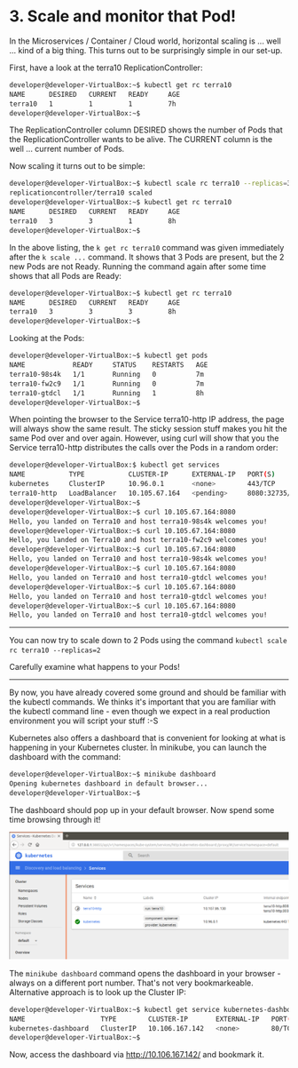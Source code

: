 # 3. Scale and monitor that Pod!

In the Microservices / Container / Cloud world, horizontal scaling is ... well ... kind of a big thing.
This turns out to be surprisingly simple in our set-up.

First, have a look at the terra10 ReplicationController:
```bash
developer@developer-VirtualBox:~$ kubectl get rc terra10 
NAME      DESIRED   CURRENT   READY     AGE
terra10   1         1         1         7h
developer@developer-VirtualBox:~$
```
The ReplicationController column DESIRED shows the number of Pods that the ReplicationController wants to be alive. The CURRENT column is the well ... current number of Pods. 

Now scaling it turns out to be simple:
```bash
developer@developer-VirtualBox:~$ kubectl scale rc terra10 --replicas=3
replicationcontroller/terra10 scaled
developer@developer-VirtualBox:~$ kubectl get rc terra10
NAME      DESIRED   CURRENT   READY     AGE
terra10   3         3         1         8h
developer@developer-VirtualBox:~$
``` 
In the above listing, the `k get rc terra10` command was given immediately after the `k scale ...` command. It shows that 3 Pods are present, but the 2 new Pods are not Ready. Running the command again after some time shows that all Pods are Ready:
```bash
developer@developer-VirtualBox:~$ kubectl get rc terra10 
NAME      DESIRED   CURRENT   READY     AGE
terra10   3         3         3         8h
developer@developer-VirtualBox:~$
``` 
Looking at the Pods:
```bash
developer@developer-VirtualBox:~$ kubectl get pods
NAME            READY     STATUS    RESTARTS   AGE
terra10-98s4k   1/1       Running   0          7m
terra10-fw2c9   1/1       Running   0          7m
terra10-gtdcl   1/1       Running   1          8h
developer@developer-VirtualBox:~$
```
When pointing the browser to the Service terra10-http IP address, the page will always show the same result. The sticky session stuff makes you hit the same Pod over and over again. However, using curl will show that you the Service terra10-http distributes the calls over the Pods in a random order:
```bash
developer@developer-VirtualBox:$ kubectl get services
NAME           TYPE           CLUSTER-IP      EXTERNAL-IP   PORT(S)          AGE
kubernetes     ClusterIP      10.96.0.1       <none>        443/TCP          50d
terra10-http   LoadBalancer   10.105.67.164   <pending>     8080:32735/TCP   16m
developer@developer-VirtualBox:~$
developer@developer-VirtualBox:~$ curl 10.105.67.164:8080
Hello, you landed on Terra10 and host terra10-98s4k welcomes you!
developer@developer-VirtualBox:~$ curl 10.105.67.164:8080
Hello, you landed on Terra10 and host terra10-fw2c9 welcomes you!
developer@developer-VirtualBox:~$ curl 10.105.67.164:8080
Hello, you landed on Terra10 and host terra10-98s4k welcomes you!
developer@developer-VirtualBox:~$ curl 10.105.67.164:8080
Hello, you landed on Terra10 and host terra10-gtdcl welcomes you!
developer@developer-VirtualBox:~$ curl 10.105.67.164:8080
Hello, you landed on Terra10 and host terra10-gtdcl welcomes you!
developer@developer-VirtualBox:~$ curl 10.105.67.164:8080
Hello, you landed on Terra10 and host terra10-gtdcl welcomes you!
```

***
You can now try to scale down to 2 Pods using the command `kubectl scale rc terra10 --replicas=2`

Carefully examine what happens to your Pods!
***
By now, you have already covered some ground and should be familiar with the kubectl commands. We thinks it's important that you are familiar with the kubectl command line - even though we expect in a real production environment you will script your stuff :-S

Kubernetes also offers a dashboard that is convenient for looking at what is happening in your Kubernetes cluster. Ìn minikube, you can launch the dashboard with the command:
```bash
developer@developer-VirtualBox:~$ minikube dashboard
Opening kubernetes dashboard in default browser...
developer@developer-VirtualBox:~$
```
The dashboard should pop up in your default browser. Now spend some time browsing through it!

![](img/lab3-dashboard.png)

The `minikube dashboard` command opens the dashboard in your browser - always on a different port number. That's not very bookmarkeable. Alternative approach is to look up the Cluster IP:
```bash
developer@developer-VirtualBox:~$ kubectl get service kubernetes-dashboard -n kube-system 
NAME                   TYPE        CLUSTER-IP       EXTERNAL-IP   PORT(S)   AGE
kubernetes-dashboard   ClusterIP   10.106.167.142   <none>        80/TCP    18h
developer@developer-VirtualBox:~$ 
```
Now, access the dashboard via http://10.106.167.142/ and bookmark it.


